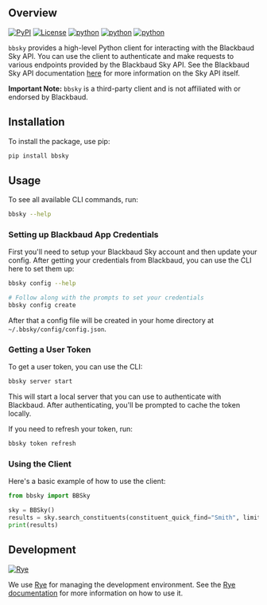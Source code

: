 ## Overview
    
[![PyPI](https://img.shields.io/pypi/v/bbsky)](https://pypi.org/project/bbsky/)
[![License](https://img.shields.io/badge/License-Apache_2.0-blue.svg)](https://opensource.org/licenses/Apache-2.0)
[![python](https://img.shields.io/badge/Python-3.10-3776AB.svg?style=flat&logo=python&logoColor=white)](https://www.python.org)
[![python](https://img.shields.io/badge/Python-3.11-3776AB.svg?style=flat&logo=python&logoColor=white)](https://www.python.org)
[![python](https://img.shields.io/badge/Python-3.12-3776AB.svg?style=flat&logo=python&logoColor=white)](https://www.python.org)

`bbsky` provides a high-level Python client for interacting with the Blackbaud Sky API. 
You can use the client to authenticate and make requests to various endpoints provided by the Blackbaud Sky API.
See the Blackbaud Sky API documentation 
[here](https://developer.blackbaud.com/skyapi/) 
for more information on the Sky API itself.

**Important Note:** `bbsky` is a third-party client and is not affiliated with or endorsed by Blackbaud.

## Installation

To install the package, use pip:

```bash
pip install bbsky
```

## Usage

To see all available CLI commands, run:

```bash
bbsky --help
```

### Setting up Blackbaud App Credentials

First you'll need to setup your Blackbaud Sky account and then update your config.
After getting your credentials from Blackbaud, you can use the CLI here to set them up:

```bash
bbsky config --help

# Follow along with the prompts to set your credentials
bbsky config create
```

After that a config file will be created in your home directory at `~/.bbsky/config/config.json`.

### Getting a User Token

To get a user token, you can use the CLI:

```bash
bbsky server start
```

This will start a local server that you can use to authenticate with Blackbaud. 
After authenticating, you'll be prompted to cache the token locally.

If you need to refresh your token, run:
    
```bash
bbsky token refresh
```

### Using the Client

Here's a basic example of how to use the client:

```python
from bbsky import BBSky

sky = BBSky()
results = sky.search_constituents(constituent_quick_find="Smith", limit=5)
print(results)
```

## Development

[![Rye](https://img.shields.io/endpoint?url=https://raw.githubusercontent.com/astral-sh/rye/main/artwork/badge.json)](https://rye.astral.sh)


We use [Rye](https://rye.astral.sh/) for managing the development environment.
See the [Rye documentation](https://rye.astral.sh/guide/) for more information on how to use it.


